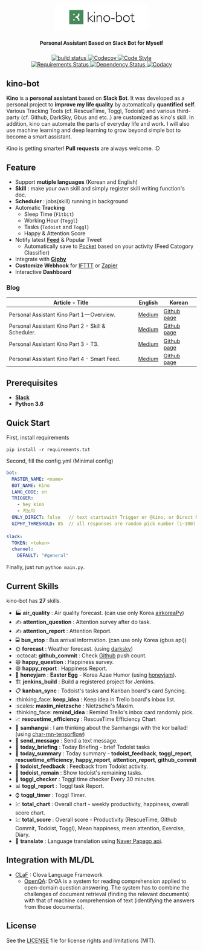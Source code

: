 <p align="center">
  <img src="images/kino-title.png" style="inline" width=250>
</p>

<h3 align="center">
  <sup><strong>
    Personal Assistant Based on Slack Bot for Myself
  </strong></sup>
</h3>


<p align="center">
 
  <a href="https://travis-ci.org/badges/shields">
    <img src="https://travis-ci.org/DongjunLee/kino-bot.svg?branch=master" alt="build status">
  </a>
  
  <a href="https://codecov.io/gh/DongjunLee/kino-bot">
    <img src="https://codecov.io/gh/DongjunLee/kino-bot/branch/develop/graph/badge.svg" alt="Codecov" />
  </a>
  
  <a href="https://github.com/ambv/black">
    <img src="https://img.shields.io/badge/code%20style-black-000000.svg" alt="Code Style">
  </a>
  
  <br/>
  
  <a href="https://requires.io/github/DongjunLee/kino-bot/requirements/?branch=develop">
    <img src="https://requires.io/github/DongjunLee/kino-bot/requirements.svg?branch=develop" alt="Requirements Status" />
  </a>
  
  <a href='https://dependencyci.com/github/DongjunLee/kino-bot'>
    <img src='https://dependencyci.com/github/DongjunLee/kino-bot/badge' alt='Dependency Status' />
  </a>
  
  <a href="https://www.codacy.com/app/humanbrain.djlee/kino-bot?utm_source=github.com&utm_medium=referral&utm_content=DongjunLee/kino-bot&utm_campaign=badger">
    <img src="https://api.codacy.com/project/badge/Grade/401e8a56ebe241daa8b2d0453e16a80c" alt="Codacy">
  </a>
  
</p>



## kino-bot

**Kino** is a **personal assistant** based on **Slack Bot**. It was developed as a personal project to **improve my life quality** by automatically **quantified self**. Various Tracking Tools (cf. RescueTime, Toggl, Todoist) and various third-party (cf. Github, DarkSky, Gbus and etc..) are customized as kino's skill. In addition, kino can automate the parts of everyday life and work. I will also use machine learning and deep learning to grow beyond simple bot to become a smart assistant.  

Kino is getting smarter! **Pull requests** are always welcome. :D


## Feature

- Support **mutiple languages** (Korean and English)
- **Skill** : make your own skill and simply register skill writing function's doc.
- **Scheduler** : jobs(skill) running in background
- Automatic **Tracking**
	- Sleep Time (`Fitbit`)
	- Working Hour (`Toggl`)
	- Tasks (`Todoist` and `Toggl`)
	- Happy & Attention Score
- Notify latest **[Feed](https://github.com/DongjunLee/awesome-feeds)** & Popular Tweet
	- Automatically save to [Pocket](https://getpocket.com/) based on your activity (Feed Catogory Classifier)
- Integrate with **[Giphy](https://giphy.com/)**
- **Customize Webhook** for [IFTTT](https://ifttt.com/) or [Zapier](https://zapier.com)
- Interactive **Dashboard**

### Blog

| Article - Title| English | Korean |
| ------- | ------- | ------- |
| Personal Assistant Kino Part 1 — Overview. | [Medium](https://medium.com/@humanbrain.djlee/personal-assistant-kino-part-1-overview-496b97de4afd) | [Github page](https://dongjunlee.github.io/Personal_Assistant_Kino_Part_1_Overview/) |
| Personal Assistant Kino Part 2 - Skill & Scheduler. | [Medium](https://medium.com/@humanbrain.djlee/personal-assistant-kino-part-2-skill-scheduler-3cf25070fe8e) | [Github page](https://dongjunlee.github.io/Personal_Assistant_Kino_Part_2_Skill_and_Scheduler/) |
| Personal Assistant Kino Part 3 - T3. | [Medium](https://medium.com/@humanbrain.djlee/personal-assistant-kino-part-3-t3-d078b65462be) | [Github page](https://dongjunlee.github.io/Personal_Assistant_Kino_Part_3_T3/) |
| Personal Assistant Kino Part 4 - Smart Feed. | [Medium](https://hackernoon.com/personal-assistant-kino-part-4-smart-feed-b9e4cab966) | [Github page](https://dongjunlee.github.io/Personal_Assistant_Kino_Part_4_Smart_Feed/) |


## Prerequisites

- **[Slack](https://slack.com/)**
- **Python 3.6**


## Quick Start

First, install requirements

```pip install -r requirements.txt```

Second, fill the config.yml (Minimal config)

```yml
bot:
  MASTER_NAME: <name>
  BOT_NAME: Kino
  LANG_CODE: en
  TRIGGER:
    - hey kino
    - 키노야
  ONLY_DIRECT: false   // text startswith Trigger or @kino, or Direct Message
  GIPHY_THRESHOLD: 85  // all responses are random pick number (1~100) to use giphy

slack:
  TOKEN: <token>
  channel:
    DEFAULT: "#general"

```

Finally, just run ```python main.py```.


## Current Skills

kino-bot has **27** skills.

 - :factory: **air_quality** : Air quality forecast. (can use only Korea [airkoreaPy](https://github.com/DongjunLee/airkoreaPy))
 - :writing_hand: **attention_question** : Attention survey after do task.
 - :writing_hand: **attention_report** : Attention Report.
 - :oncoming_bus: **bus_stop** : Bus arrival information. (can use only Korea (gbus api))
 - :sun_with_face: **forecast** : Weather forecast. (using [darksky](https://darksky.net/))
 - :octocat: **github_commit** : Check [Github](https://github.com) push count.
 - :smile: **happy_question** : Happiness survey.
 - :smile: **happy_report** : Happiness Report.
 - :honey_pot: **honeyjam** : **Easter Egg** - Korea Azae Humor (using [honeyjam](https://github.com/DongjunLee/honeyjam)).
 - :building_construction: **jenkins_build** : Build a registered project for Jenkins.
 - :clipboard: **kanban_sync** : Todoist's tasks and Kanban board's card Syncing.
 - :thinking_face: **keep_idea** : Keep idea in Trello board's inbox list.
 - :scales: **maxim_nietzsche** : Nietzsche's Maxim.
 - :thinking_face: **remind_idea** : Remind Trello's inbox card randomly pick.
 - :chart_with_upwards_trend: **rescuetime_efficiency** : RescueTime Efficiency Chart
 - :musical_score: **samhangsi** : I am thinking about the Samhangsi with the kor ballad! (using [char-rnn-tensorflow](https://github.com/DongjunLee/char-rnn-tensorflow))
 - :speech_balloon: **send_message** : Send a text message.
 - :city_sunset: **today_briefing** : Today Briefing - brief Todoist tasks
 - :night_with_stars: **today_summary** : Today summary - **todoist_feedback**, **toggl_report**, **rescuetime_efficiency**, **happy_report**, **attention_report**, **github_commit**
 - :memo: **todoist_feedback** : Feedback from Todoist activity.
 - :page_with_curl: **todoist_remain** : Show todoist's remaining tasks.
 - :bell: **toggl_checker** : Toggl time checker Every 30 minutes.
 - :bar_chart: **toggl_report** : Toggl task Report.
 - :watch: **toggl_timer** : Toggl Timer.
 - :chart: **total_chart** : Overall chart - weekly productivity, happiness, overall score chart.
 - :chart: **total_score** : Overall score  - Productivity (RescueTime, Github Commit, Todoist, Toggl), Mean happiness, mean attention, Exercise, Diary.
 - :crystal_ball: **translate** : Language translation using [Naver Papago api](https://developers.naver.com/docs/nmt/reference/).

## Integration with ML/DL

- [CLaF](https://github.com/naver/claf) : Clova Language Framework
  - [OpenQA](https://github.com/naver/claf#open-qa-drqa): DrQA is a system for reading comprehension applied to open-domain question answering. The system has to combine the challenges of document retrieval (finding the relevant documents) with that of machine comprehension of text (identifying the answers from those documents). 


## License

See the [LICENSE](LICENSE.md) file for license rights and limitations (MIT).